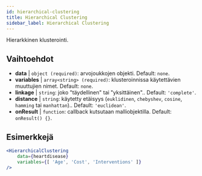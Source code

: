 ```yaml
---
id: hierarchical-clustering
title: Hierarchical Clustering
sidebar_label: Hierarchical Clustering
---
```


Hierarkkinen klusterointi.

## Vaihtoehdot

* __data__ | `object (required)`: arvojoukkojen objekti. Default: `none`.
* __variables__ | `array<string> (required)`: klusteroinnissa käytettävien muuttujien nimet. Default: `none`.
* __linkage__ | `string`: joko "täydellinen" tai "yksittäinen".. Default: `'complete'`.
* __distance__ | `string`: käytetty etäisyys (`euklidinen`, `chebyshev`, `cosine`, `hamming` tai `manhattan`).. Default: `'euclidean'`.
* __onResult__ | `function`: callback kutsutaan malliobjektilla. Default: `onResult() {}`.


## Esimerkkejä

```jsx live
<HierarchicalClustering 
    data={heartdisease} 
    variables={[ 'Age', 'Cost', 'Interventions' ]}
/>
```

